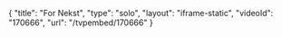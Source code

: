 {
    "title": "For Nekst",
    "type": "solo",
    "layout": "iframe-static",
    "videoId": "170666",
    "url": "\/tvpembed\/170666"
}